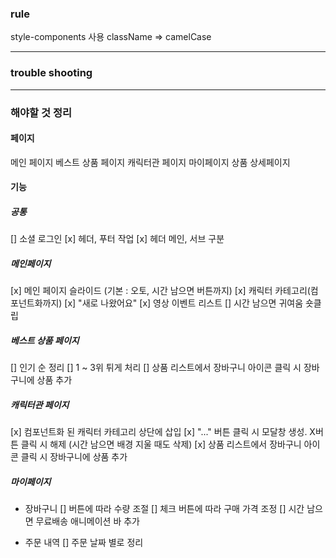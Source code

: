 ### rule

style-components 사용
className => camelCase

---

### trouble shooting

---

### 해야할 것 정리

#### 페이지

메인 페이지
베스트 상품 페이지
캐릭터관 페이지
마이페이지
상품 상세페이지

#### 기능

##### 공통

[] 소셜 로그인
[x] 헤더, 푸터 작업
[x] 헤더 메인, 서브 구분

##### 메인페이지

[x] 메인 페이지 슬라이드 (기본 : 오토, 시간 남으면 버튼까지)
[x] 캐릭터 카테고리(컴포넌트화까지)
[x] "새로 나왔어요"
[x] 영상 이벤트 리스트
[] 시간 남으면 귀여움 숏클립

##### 베스트 상품 페이지

[] 인기 순 정리
[] 1 ~ 3위 튀게 처리
[] 상품 리스트에서 장바구니 아이콘 클릭 시 장바구니에 상품 추가

##### 캐릭터관 페이지

[x] 컴포넌트화 된 캐릭터 카테고리 상단에 삽입
[x] "..." 버튼 클릭 시 모달창 생성. X버튼 클릭 시 해제 (시간 남으면 배경 지울 때도 삭제)
[x] 상품 리스트에서 장바구니 아이콘 클릭 시 장바구니에 상품 추가

##### 마이페이지

- 장바구니
  [] 버튼에 따라 수량 조절
  [] 체크 버튼에 따라 구매 가격 조정
  [] 시간 남으면 무료배송 애니메이션 바 추가

- 주문 내역
  [] 주문 날짜 별로 정리
